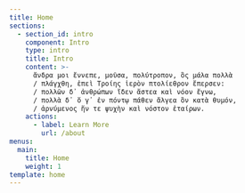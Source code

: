 ```yaml
---
title: Home
sections:
  - section_id: intro
    component: Intro
    type: intro
    title: Intro
    content: >-
      ἄνδρα μοι ἔννεπε, μοῦσα, πολύτροπον, ὃς μάλα πολλὰ
      / πλάγχθη, ἐπεὶ Τροίης ἱερὸν πτολίεθρον ἔπερσεν:
      / πολλῶν δ᾽ ἀνθρώπων ἴδεν ἄστεα καὶ νόον ἔγνω,
      / πολλὰ δ᾽ ὅ γ᾽ ἐν πόντῳ πάθεν ἄλγεα ὃν κατὰ θυμόν,
      / ἀρνύμενος ἥν τε ψυχὴν καὶ νόστον ἑταίρων.
    actions:
      - label: Learn More
        url: /about
menus:
  main:
    title: Home
    weight: 1
template: home
---
```

